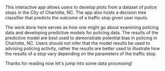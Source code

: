 
This interactive app allows users to develop plots from a dataset of police stops in the City of Charlotte, NC. The app also hosts a decision tree classifier that predicts the outcome of a traffic stop given user inputs.

The work done here serves as how one might go about examining policing data and developing predictive models for policing data. The results of the predictive model are best used to demonstrate potential bias in policing in Charlotte, NC. Users should not infer that the model results be used to advising policing activity, rather the results are better used to illustrate how the results of a stop vary depending on the parameters of the traffic stop.

Thanks for reading now let's jump into some data processing!
